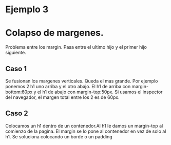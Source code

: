 
# Ejemplo 3

# Colapso de margenes.
Problema entre los margin.
Pasa entre el ultimo hijo y el primer hijo siguiente.

## Caso 1
Se fusionan los margenes verticales. Queda el mas grande.
Por ejemplo ponemos 2 h1 uno arriba y el otro abajo. El h1 de arriba con margin-bottom:60px y el h1 de abajo con margin-top:50px. 
Si usamos el inspector del navegador, el margen total entre los 2 es de 60px.

## Caso 2
Colocamos un h1 dentro de un contenedor.Al h1 le damos un margin-top  al comienzo de la pagina. El margin se lo pone al contenedor en vez de solo al h1. Se soluciona colocando un borde o un padding 

